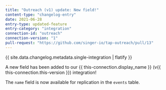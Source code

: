 ```yaml
---
title: "Outreach (v1) update: New field!"
content-type: "changelog-entry"
date: 2021-06-28
entry-type: updated-feature
entry-category: "integration"
connection-id: "outreach"
connection-version: "1"
pull-request: "https://github.com/singer-io/tap-outreach/pull/13"
---
```

{{ site.data.changelog.metadata.single-integration | flatify }}

A new field has been added to our {{ this-connection.display_name }} (v{{ this-connection.this-version }}) integration!

The `name` field is now available for replication in the `events` table.
